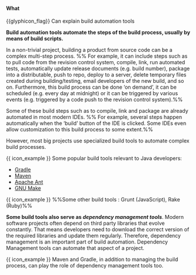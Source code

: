 <div id="title">

#### What

</div>

<span id="prereqs"></span>

<span id="outcomes">{{glyphicon_flag}} Can explain build automation tools</span>

<div id="body">

**Build automation tools automate the steps of the build process, usually by means of build scripts.**

In a non-trivial project, building a product from source code can be a complex multi-step process. %%&nbsp;For example, it can include steps such as to pull code from the revision control system, compile, link, run automated tests, automatically update release documents (e.g. build number), package into a distributable, push to repo, deploy to a server, delete temporary files created during building/testing, email developers of the new build, and so on. Furthermore, this build process can be done ‘on demand’, it can be scheduled (e.g. every day at midnight) or it can be triggered by various events (e.g. triggered by a code push to the revision control system).%%

Some of these build steps such as to compile, link and package are already automated in most modern IDEs. %%&nbsp;For example, several steps happen automatically when the ‘build’ button of the IDE is clicked. Some IDEs even allow customization to this build process to some extent.%%

However, most big projects use specialized build tools to automate complex build processes.

<tip-box> 

{{ icon_example }} Some popular build tools relevant to Java developers:

* [Gradle](https://gradle.org/)
* [Maven](http://maven.apache.org/)
* [Apache Ant](http://ant.apache.org/)
* [GNU Make](http://www.gnu.org/software/make/)

{{ icon_example }} %%Some other build tools : Grunt (JavaScript), Rake (Ruby)%%

</tip-box>

**Some build tools also serve as _dependency management tools_**. Modern software projects often depend on third party libraries that evolve constantly. That means developers need to download the correct version of the required libraries and update them regularly. Therefore, dependency management is an important part of build automation. Dependency Management tools can automate that aspect of a project. 

<tip-box> 

{{ icon_example }} Maven and Gradle, in addition to managing the build process, can play the role of dependency management tools too.

</tip-box>

</div>

<div id="extras">

<include src="resources.md" />
<include src="exercises.md" />

</div>